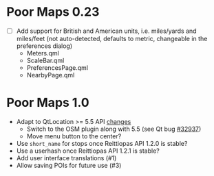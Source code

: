 Poor Maps 0.23
==============

* [ ] Add support for British and American units, i.e. miles/yards and
      miles/feet (not auto-detected, defaults to metric, changeable in
      the preferences dialog)
    - Meters.qml
    - ScaleBar.qml
    - PreferencesPage.qml
    - NearbyPage.qml

Poor Maps 1.0
=============

* Adapt to QtLocation >= 5.5 API
  [changes](http://doc.qt.io/qt-5/qtlocation-changes.html)
    - Switch to the OSM plugin along with 5.5
      (see Qt bug [#32937](http://bugreports.qt.io/browse/QTBUG-32937))
    - Move menu button to the center?
* Use `short_name` for stops once Reittiopas API 1.2.0 is stable?
* Use a userhash once Reittiopas API 1.2.1 is stable?
* Add user interface translations (#1)
* Allow saving POIs for future use (#3)

